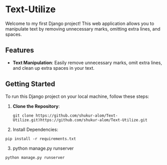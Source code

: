 # Text-Utilize

Welcome to my first Django project! This web application allows you to manipulate text by removing unnecessary marks, omitting extra lines, and spaces.
## Features

- **Text Manipulation**: Easily remove unnecessary marks, omit extra lines, and clean up extra spaces in your text.

## Getting Started

To run this Django project on your local machine, follow these steps:

1. **Clone the Repository**:

   ```
   git clone https://github.com/shukur-alom/Text-Utilize.git)https://github.com/shukur-alom/Text-Utilize.git
   ```

2. Install Dependencies:

```
pip install -r requirements.txt
```

3. python manage.py runserver

```
python manage.py runserver
```
